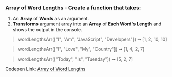 ### Array of Word Lengths - Create a function that takes: 

1. An **Array** of **Words** as an argument. 
1. **Transforms** argument array into an **Array** of **Each Word's Length** and shows the output in the console.

> wordLengthsArr(["I", "Am", "JavaScript", "Developers"]) ➞ [1, 2, 10, 10] 

> wordLengthsArr(["I", "Love", "My", "Country"]) ➞ [1, 4, 2, 7]

> wordLengthsArr(["Today", "Is", "Tuesday"]) ➞ [5, 2, 7] 

Codepen Link: [Array of Word Lengths](https://codepen.io/javascriptstudent/pen/gOpRzMP?editors=0012)